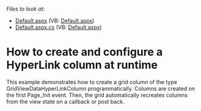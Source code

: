 <!-- default file list -->
*Files to look at*:

* [Default.aspx](./CS/Default.aspx) (VB: [Default.aspx](./VB/Default.aspx))
* [Default.aspx.cs](./CS/Default.aspx.cs) (VB: [Default.aspx](./VB/Default.aspx))
<!-- default file list end -->
# How to create and configure a HyperLink column at runtime


<p>This example demonstrates how to create a grid column of the type GridViewDataHyperLinkColumn programmatically. Columns are created on the first Page_Init event. Then, the grid automatically recreates columns from the view state on a callback or post back.</p>

<br/>


